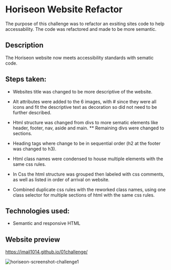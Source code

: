 # Horiseon Website Refactor

The purpose of this challenge was to refactor an exsiting sites code to help accessability. The code was refactored and made to be more semantic. 

## Description

The Horiseon website now meets accessibility standards with sematic code. 

## Steps taken:
* Websites title was changed to be more descriptive of the website. 
* Alt attributes were added to the 6 images, with # since they were all icons and fit the descriptive text as decoration so did not need to be further described. 
* Html structure was changed from divs to more sematic elements like header, footer, nav, aside and main. 
** Remaining divs were changed to sections.
* Heading tags where change to be in sequential order (h2 at the footer was changed to h3). 
* Html class names were condensed to house multiple elements with the same css rules. 

* In Css the html structure was grouped then labeled with css comments, as well as listed in order of arrival on website.
* Combined duplicate css rules with the reworked class names, using one class selector for multiple sections of html with the same css rules.

## Technologies used:
- Semantic and responsive HTML

## Website preview
https://jmail1014.github.io/01challenge/

![horiseon-screenshot-challenge1](https://user-images.githubusercontent.com/45181939/139584488-3540740c-0b79-4c84-b09f-347034a45df0.png)
